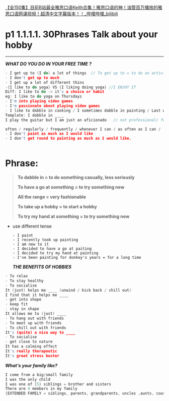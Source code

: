 [【全150集】目前B站最全雅思口语Keith合集！雅思口语的神！油管百万播放的雅思口语网课视频！超清中文字幕版本！！_哔哩哔哩_bilibili](https://www.bilibili.com/video/BV1Bx4y1T7mT/?vd_source=7038f96b6bb3b14743531b102b109c43)

# p1 1.1.1.1. 30Phrases Talk about your hobby

****


***WHAT DO YOU DO IN YOUR FREE TIME ?***

```C++
- I get up to (I do) a lot of things  // To get up to = to do an activity
- I don't get up to much
- I get up a lot of different thins
-{I like to do yoga} VS {I liking doing yoga} //I ENJOY IT
Diff: I like to do -> it's a choice or habit
eg: I like to do yoga on Thursdays
- I'm into playing video games
- I'm passionate about playing video games
- I like to dabble in cooking / I sometimes dabble in painting / Last week I dabbled in NFTs
Template: I dabble in ____
I play the guitar but I am just an aficionado   // not professional/ for fun / an amateur //an-amateur(注意发音)

often / regularly / frequently / whenever I can / as often as I can /
- I don't paint as much as I would like
- I don't get round to painting as much as I would like.
  
```

# Phrase:

>   **To dabble in = to do something casually, less seriously**
>
>   **To have a go at something = to try something new**
>
>   **All the range = very fashionable**
>
>   **To take up a hobby = to start a hobby**
>
>   **To try my hand at something = to try something new**
<!--SR:!2023-07-17,1,230!2023-07-17,1,230-->

  



-   use different tense

    ```
    - I paint
    - I recently took up painting
    - I am new to it
    - I decided to have a go at paiting
    - I decided to try my hand at painting
    - I've been painting for donkey's years = for a long time
    ```
    ***THE BENEFITS OF HOBBIES***

```c++
- To relax
- To stay healthy
- To socialise
It (just) helps me ____ (unwind / kick back / chill out)
I find that it helps me ____
- get into shape
- keep fit
- stay in shape
It allows me to (just) ____
- To hang out with friends
- To meet up with friends
- To chill out with friends
It's (quite) a nice way to ____
- To socialise
- get close to nature
It has a calming effect
It's really therapeutic
It's great stress buster
```

***What's your family like?***

```c
I come from a big/small family
I was the only child 
I was one of {5} siblings = brother and sisters
There are 4 members in my family
{EXTENDED FAMILY = siblings, parents, grandparents, uncles ,aunts, cousins}  vs  {NUCLEAR FAMILY = parents and their children}?
```



